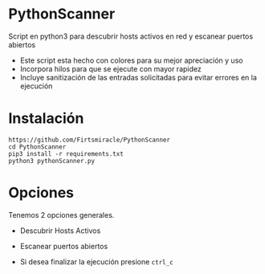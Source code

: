 # PythonScanner

Script en python3 para descubrir hosts activos en red y escanear puertos abiertos

* Este script esta hecho con colores para su mejor apreciación y uso
* Incorpora hilos para que se ejecute con mayor rapidez
* Incluye sanitización de las entradas solicitadas para evitar errores en la ejecución

# Instalación

```
https://github.com/Firtsmiracle/PythonScanner
cd PythonScanner
pip3 install -r requirements.txt
python3 pythonScanner.py
```

# Opciones

Tenemos 2 opciones generales.

* Descubrir Hosts Activos 

* Escanear puertos abiertos 

* Si desea finalizar la ejecución presione `ctrl_c`













